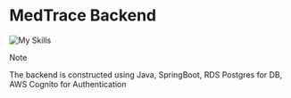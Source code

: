 # MedTrace Backend

![My Skills](https://skillicons.dev/icons?i=java,spring,aws,docker)

> [!NOTE]
> The backend is constructed using Java, SpringBoot,
> RDS Postgres for DB,
> AWS Cognito for Authentication

